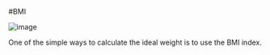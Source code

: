 #BMI

![image](https://github.com/lakhimself/BMI/assets/58516479/bfdb3f83-ab95-47ed-93f9-cc8911636b98)

One of the simple ways to calculate the ideal weight is to use the BMI index.
